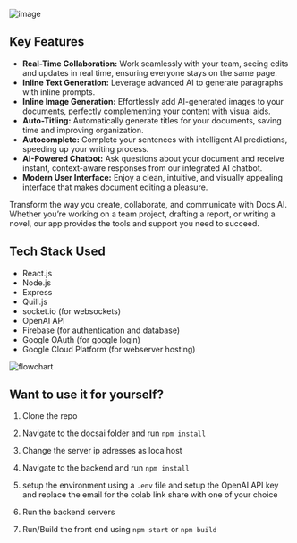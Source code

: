 ![image](https://github.com/TheSlothThatCodes0/Docs.AI/assets/109855930/fd149a5a-b1fb-46ce-8620-e05ab80d7f61)



## Key Features

- **Real-Time Collaboration:** Work seamlessly with your team, seeing edits and updates in real time, ensuring everyone stays on the same page.
- **Inline Text Generation:** Leverage advanced AI to generate paragraphs with inline prompts.
- **Inline Image Generation:** Effortlessly add AI-generated images to your documents, perfectly complementing your content with visual aids.
- **Auto-Titling:** Automatically generate titles for your documents, saving time and improving organization.
- **Autocomplete:** Complete your sentences with intelligent AI predictions, speeding up your writing process.
- **AI-Powered Chatbot:** Ask questions about your document and receive instant, context-aware responses from our integrated AI chatbot.
- **Modern User Interface:** Enjoy a clean, intuitive, and visually appealing interface that makes document editing a pleasure.

Transform the way you create, collaborate, and communicate with Docs.AI. Whether you’re working on a team project, drafting a report, or writing a novel, our app provides the tools and support you need to succeed.

## Tech Stack Used

- React.js
- Node.js
- Express
- Quill.js
- socket.io (for websockets)
- OpenAI API
- Firebase (for authentication and database)
- Google OAuth (for google login)
- Google Cloud Platform (for webserver hosting)

![flowchart](https://github.com/TheSlothThatCodes0/Docs.AI/assets/109855930/f2dc4089-5826-4267-bed5-6f82c0236f08)


## Want to use it for yourself?

1) Clone the repo

2) Navigate to the docsai folder and run ```npm install```
3) Change the server ip adresses as localhost
4) Navigate to the backend and run ```npm install```
4) setup the environment using a ```.env``` file and setup the OpenAI API key and replace the email for the colab link share with one of your choice

5) Run the backend servers 
7) Run/Build the front end using ```npm start``` or ```npm build```




